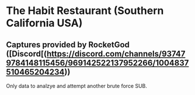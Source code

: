 # The Habit Restaurant (Southern California USA)

## Captures provided by RocketGod ([Discord[(https://discord.com/channels/937479784148115456/969142522137952266/1004837510465204234))

Only data to analzye and attempt another brute force SUB.
